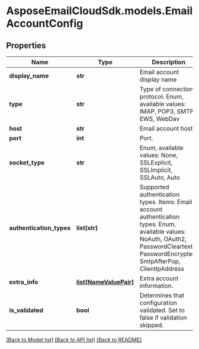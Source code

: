 # AsposeEmailCloudSdk.models.EmailAccountConfig
## Properties
Name | Type | Description | Notes
------------ | ------------- | ------------- | -------------
**display_name** | **str** | Email account display name              | [optional] 
**type** | **str** | Type of connection protocol. Enum, available values: IMAP, POP3, SMTP, EWS, WebDav | 
**host** | **str** | Email account host.              | [optional] 
**port** | **int** | Port.              | [optional] 
**socket_type** | **str** | Enum, available values: None, SSLExplicit, SSLImplicit, SSLAuto, Auto | 
**authentication_types** | **list[str]** | Supported authentication types.              Items: Email account authentication types. Enum, available values: NoAuth, OAuth2, PasswordCleartext, PasswordEncrypted, SmtpAfterPop, ClientIpAddress | [optional] 
**extra_info** | [**list[NameValuePair]**](NameValuePair.md) | Extra account information.              | [optional] 
**is_validated** | **bool** | Determines that configuration validated. Set to false if validation skipped.              | 



[[Back to Model list]](README.md#documentation-for-models) [[Back to API list]](README.md#documentation-for-api-endpoints) [[Back to README]](README.md)


